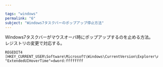 ```yaml
---

tags: "windows"
permalink: "6"
subject: "Windows7タスクバーのポップアップ停止方法"
---
```


Windows7タスクバーがマウスオーバ時にポップアップするのを止める方法。
レジストリの変更で対応する。

```
REGEDIT4
[HKEY_CURRENT_USER\Software\Microsoft\Windows\CurrentVersion\Explorer\Advanced]
"ExtendedUIHoverTime"=dword:ffffffff
```
